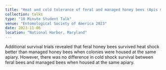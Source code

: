 ```yaml
---
title: "Heat and cold tolerance of feral and managed honey bees (Apis mellifera) in San Diego, California."
collection: talks
type: "10 Minute Student Talk"
venue: "Entomological Society of America 2023"
date: 2023-11-06
location: "National Harbor, Maryland"
---
```


Additional survival trials revealed that feral honey bees survived heat shock better than managed honey bees when colonies were housed at the same apiary. However, there was no difference in cold shock survival between feral bees and managed bees when housed at the same apiary.
